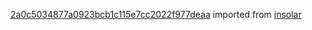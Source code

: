 [2a0c5034877a0923bcb1c115e7cc2022f977deaa](https://github.com/insolar/insolar/commit/2a0c5034877a0923bcb1c115e7cc2022f977deaa) imported from [insolar](https://github.com/insolar/insolar)
